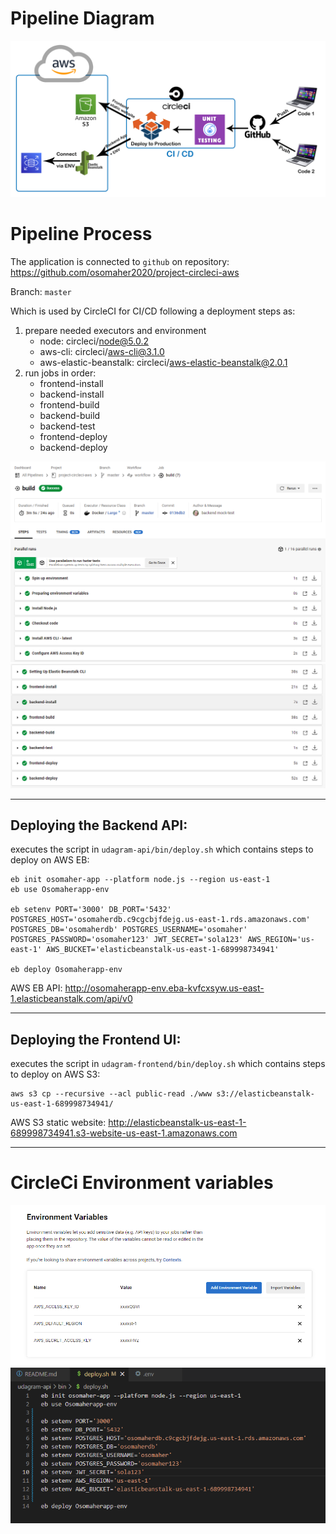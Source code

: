 # Pipeline Diagram
![circleci_process](./imgs/ci_cd_process.png)

# Pipeline Process
The application is connected to `github` on repository: https://github.com/osomaher2020/project-circleci-aws

Branch: `master`

Which is used by CircleCI for CI/CD following a deployment steps as:

1. prepare needed executors and environment
    - node: circleci/node@5.0.2
    - aws-cli: circleci/aws-cli@3.1.0
    - aws-elastic-beanstalk: circleci/aws-elastic-beanstalk@2.0.1
2. run jobs in order:
    - frontend-install
    - backend-install
    - frontend-build
    - backend-build
    - backend-test
    - frontend-deploy
    - backend-deploy

![circleci_deploy1](./imgs/circleci-deploy1.png)
![circleci_deploy2](./imgs/circleci-deploy2.png)

---
## Deploying the Backend API:
executes the script in `udagram-api/bin/deploy.sh` which contains steps to deploy on AWS EB:
```
eb init osomaher-app --platform node.js --region us-east-1
eb use Osomaherapp-env

eb setenv PORT='3000' DB_PORT='5432' POSTGRES_HOST='osomaherdb.c9cgcbjfdejg.us-east-1.rds.amazonaws.com' POSTGRES_DB='osomaherdb' POSTGRES_USERNAME='osomaher' POSTGRES_PASSWORD='osomaher123' JWT_SECRET='sola123' AWS_REGION='us-east-1' AWS_BUCKET='elasticbeanstalk-us-east-1-689998734941'

eb deploy Osomaherapp-env
```

AWS EB API: http://osomaherapp-env.eba-kvfcxsyw.us-east-1.elasticbeanstalk.com/api/v0

---
## Deploying the Frontend UI:
executes the script in `udagram-frontend/bin/deploy.sh` which contains steps to deploy on AWS S3:
```
aws s3 cp --recursive --acl public-read ./www s3://elasticbeanstalk-us-east-1-689998734941/
```

AWS S3 static website: http://elasticbeanstalk-us-east-1-689998734941.s3-website-us-east-1.amazonaws.com

---

# CircleCi Environment variables

![circleci_env](./imgs/circleci_env.png)
![circleci_eb_setenv](./imgs/eb-setenv.png)
